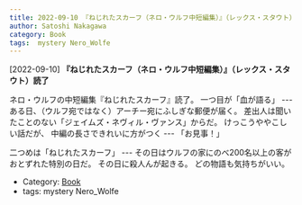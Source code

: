 ```yaml
---
title: 2022-09-10 『ねじれたスカーフ（ネロ・ウルフ中短編集）』（レックス・スタウト）読了
author: Satoshi Nakagawa
category: Book
tags:  mystery Nero_Wolfe
---
```


[2022-09-10] **『ねじれたスカーフ（ネロ・ウルフ中短編集）』（レックス・スタウト）読了** 

 ネロ・ウルフの中短編集『ねじれたスカーフ』読了。
一つ目が「血が語る」 ---
ある日、（ウルフ宛ではなく）アーチー宛にふしぎな郵便が届く。
差出人は聞いたことのない「ジェイムズ・ネヴィル・ヴァンス」からだ。
けっこうややこしい話だが、
中編の長さできれいに方がつく --- 「お見事！」

 二つめは「ねじれたスカーフ」 ---
その日はウルフの家にのべ200名以上の客がおとずれた特別の日だ。
その日に殺人んが起きる。
どの物語も気持ちがいい。

- Category: [Book](https://merapano.github.io/categories.html#Book)
- tags:  mystery Nero_Wolfe
